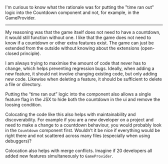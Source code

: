 I'm curious to know what the rationale was for putting the "time ran out" logic into the Countdown component and not, for example, in the GameProvider.

***

My reasoning was that the game itself does not need to have a countdown, it would still function  without one. I like that the game does not need to know if a countdown or other extra features exist. The game can just be extended from the outside without knowing about the extensions (open-closed principle).

I am always trying to maximise the amount of code that never has to change, which helps preventing regression bugs. Ideally, when adding a new feature, it should not involve changing existing code, but only adding new code. Likewise when deleting a feature, it should be sufficient to delete a file or directory.

Putting the “time ran out” logic into the component also allows a single feature flag in the JSX to hide both the countdown in the ui and remove the loosing condition.

Colocating the code like this also helps with maintainability and discoverability. For example if you are a new developer on a project and need to make a change to a countdown behaviour, you would probably look in the `Countdown` component first. Wouldn’t it be nice if everything would be right there and not scattered across many files (especially when using debuggers)?

Colocation also helps with merge conflicts. Imagine if 20 developers all added new features simultaneously to `GameProvider`.
